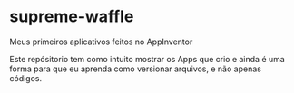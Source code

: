 # supreme-waffle
Meus primeiros aplicativos feitos no AppInventor

Este repósitorio tem como intuito mostrar os Apps que crio e ainda é uma forma para que eu aprenda como versionar arquivos, e não apenas códigos.

